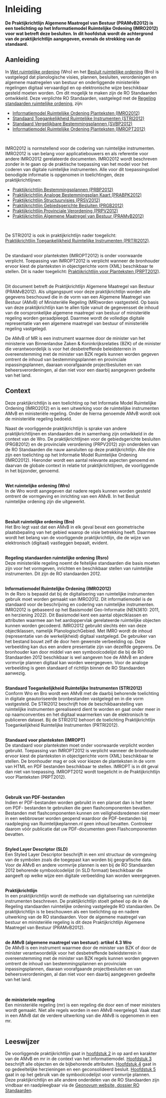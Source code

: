 # Inleiding

**De Praktijkrichtlijn Algemene Maatregel van Bestuur (PRAMvB2012) is een toelichting op het
Informatiemodel Ruimtelijke Ordening (IMRO2012) voor wat betreft deze besluiten. In dit
hoofdstuk wordt de achtergrond van de praktijkrichtlijn aangegeven, evenals de
strekking van de standaard.**

## Aanleiding

In <a href='http://wetten.overheid.nl/BWBR0020449' target='_blank'>Wet ruimtelijke ordening</a> (Wro) en het <a href='http://wetten.overheid.nl/BWBR0023798' target='_blank'>Besluit ruimtelijke ordening</a> (Bro)
is vastgelegd dat planologische visies, plannen, besluiten, verordeningen en
algemene maatregelen van bestuur en onderliggende ministeriële regelingen
digitaal vervaardigd en op elektronische wijze beschikbaar gesteld moeten
worden. Om dit mogelijk te maken zijn de RO Standaarden ontwikkeld. Deze verplichte RO Standaarden, vastgelegd met de <a href='http://wetten.overheid.nl/BWBR0031829' target='_blank'>Regeling
standaarden ruimtelijke ordening</a>, zijn:  

<ul><li><a href='https://docs.geostandaarden.nl/ro/imro' target='_blank'> Informatiemodel Ruimtelijke Ordening Planteksten (IMRO2012)</a></li> 
<li><a href='https://docs.geostandaarden.nl/ro/stri' target='_blank'>Standaard Toegankelijkheid Ruimtelijke Instrumenten (STRI2012)</a></li> 
<li><a href='https://docs.geostandaarden.nl/ro/svbp' target='_blank'>Standaard Vergelijkbare Bestemmingsplannen (SVBP2012)</a></li>
<li><a href='https://docs.geostandaarden.nl/ro/imropt' target='_blank'> Informatiemodel Ruimtelijke Ordening Planteksten (IMROPT2012)</a></li>
</ul>
<br/>

IMRO2012 is normstellend voor de codering van ruimtelijke instrumenten. IMRO2012
is van belang voor applicatiebouwers en als referentie voor andere IMRO2012
gerelateerde documenten. IMRO2012 wordt beschreven zonder in te gaan op de
praktische toepassing van het model voor het coderen van digitale ruimtelijke
instrumenten. Alle voor dit toepassingsdoel benodigde informatie is opgenomen in
toelichtingen, deze praktijkrichtlijnen:  

<ul><li><a href='https://docs.geostandaarden.nl/ro/bp2012/' target='_blank'>Praktijkrichtlijn Bestemmingsplannen (PRBP2012)</a></li>
<li><a href='https://docs.geostandaarden.nl/ro/abpk2012/' target='_blank'>Praktijkrichtlijn Analoge Bestemmingsplan Kaart (PRABPK2012)</a></li>
<li><a href='https://docs.geostandaarden.nl/ro/sv2012/' target='_blank'>Praktijkrichtlijn Structuurvisies (PRSV2012)</a></li>
<li><a href='https://docs.geostandaarden.nl/ro/gb2012/' target='_blank'>Praktijkrichtlijn Gebiedsgerichte Besluiten (PRGB2012)</a></li>
<li><a href='https://docs.geostandaarden.nl/ro/pv2012/' target='_blank'>Praktijkrichtlijn Provinciale Verordening (PRPV2012)</a></li>
<li><a href='https://docs.geostandaarden.nl/ro/amvb2012/' target='_blank'>Praktijkrichtlijn Algemene Maatregel van Bestuur (PRAMvB2012)</a></li>
</ul><br/>

De STRI2012 is ook in praktijkrichtlijn nader toegelicht:<br/>
<a href='https://docs.geostandaarden.nl/ro/tri2012' target='_blank'>Praktijkrichtlijn Toegankelijkheid Ruimtelijke Instrumenten (PRTRI2012)</a>.
<br/><br/>

De standaard voor planteksten (IMROPT2012) is onder voorwaarde verplicht.
Toepassing van IMROPT2012 is verplicht wanneer de bronhouder ervoor kiest de
planteksten in objectgerichte vorm (XML) beschikbaar te stellen. Dit is nader toegelicht: 
<a href='https://docs.geostandaarden.nl/ro/pt2012/' target='_blank'>Praktijkrichtlijn voor Planteksten (PRPT2012)</a>.
<br/><br/>

Dit document betreft de Praktijkrichtlijn Algemene Maatregel van
Bestuur (PRAMvB2012). Als uitgangspunt voor deze praktijkrichtlijn worden alle
gegevens beschouwd die in de vorm van een Algemene Maatregel van
Bestuur (AMvB) of Ministeriële Regeling (MR)worden vastgesteld. Op basis van deze
praktijkrichtlijn kan te allen tijde vanuit de gegevensset de inhoud van de
oorspronkelijke algemene maatregel van bestuur of ministeriële regeling worden
geraadpleegd. Daarmee wordt de volledige digitale representatie van een algemene
maatregel van bestuur of ministeriële regeling vastgelegd.

De AMvB of MR is een instrument waarmee door de minister van het ministerie van 
Binnenlandse Zaken & Koninkrijksrelaties (BZK) of de minister die verantwoordelijk is 
voor het desbetreffende beleidsterrein in overeenstemming met de minister van BZK regels kunnen worden
gegeven omtrent de inhoud van bestemmingsplannen en provinciale
inpassingsplannen, daaraan voorafgaande projectbesluiten en van
beheersverordeningen, al dan niet voor een daarbij aangegeven gedeelte van het
land.

## Context

Deze praktijkrichtlijn is een toelichting op het Informatie Model Ruimtelijke
Ordening (IMRO2012) en is een uitwerking voor de ruimtelijke instrumenten AMvB
en ministeriële regeling. Onder de hierna genoemde AMvB wordt ook de
ministeriële regeling bedoeld.

Naast de voorliggende praktijkrichtlijn is sprake van andere praktijkrichtlijnen
en standaarden die in samenhang zijn ontwikkeld in de context van de Wro. De
praktijkrichtlijnen voor de gebiedsgerichte besluiten (PRGB2012) en de
provinciale verordening (PRPV2012) zijn onderdelen van de RO Standaarden die
nauw aansluiten op deze praktijkrichtlijn. Alle drie zijn een toelichting op het
Informatie Model Ruimtelijke Ordening (IMRO2012).
Hieronder wordt een aantal relevante aspecten genoemd en daarvan de globale
context in relatie tot praktijkrichtlijnen, de voorliggende in het bijzonder,
genoemd.
<br/><br/>

**Wet ruimtelijke ordening (Wro)**  
In de Wro wordt aangegeven dat nadere regels kunnen worden gesteld omtrent de
vormgeving en inrichting van een AMvB. In het Besluit ruimtelijke ordening zijn
die uitgewerkt.  
<br/><br/>

**Besluit ruimtelijke ordening (Bro)**  
Het Bro legt vast dat een AMvB in elk geval bevat een geometrische
plaatsbepaling van het gebied waarop de visie betrekking heeft. Daarmee wordt
het belang van de voorliggende praktijkrichtlijn, die de wijze van elektronisch
(digitaal) vastleggen bepaalt, evident.
<br/><br/>

**Regeling standaarden ruimtelijke ordening (Rsro)**  
Deze ministeriële regeling noemt de feitelijke standaarden die basis moeten zijn
voor het vormgeven, inrichten en beschikbaar stellen van ruimtelijke
instrumenten. Dit zijn de RO standaarden 2012. 
<br/><br/>

**Informatiemodel Ruimtelijke Ordening (IMRO2012)**  
In de Rsro is bepaald dat bij de digitalisering van ruimtelijke instrumenten
gebruik moet worden gemaakt van IMRO2012. Dit informatiemodel is de standaard
voor de beschrijving en codering van ruimtelijke instrumenten. IMRO2012 is
gebaseerd op het Basismodel Geo-Informatie (NEN3610: 2011, en herziening 2022). Dit Basismodel
kent een aantal objectklassen en attributen waarmee aan het aardoppervlak
gerelateerde ruimtelijke objecten kunnen worden gecodeerd. IMRO2012 gebruikt
slechts één van deze objectklassen, namelijk PlanologischGebied.
Met IMRO wordt de inhoud (representatie van de werkelijkheid) digitaal
vastgelegd. De gebruiker van het bestand bouwt zelf de door hem gewenste
verbeelding op. Deze verbeelding kan dus een andere presentatie zijn van
dezelfde gegevens. De bronhouder kan door middel van een symboolcodelijst die
bij de RO Standaarden 2012 beschikbaar is wel aangeven hoe de AMvB en andere
vormvrije plannen digitaal kan worden weergegeven. Voor de analoge verbeelding
is geen standaard of richtlijn binnen de RO Standaarden aanwezig. 
<br/><br/>

**Standaard Toegankelijkheid Ruimtelijke Instrumenten (STRI2012)**  
Conform Wro en Bro wordt een AMvB met de daarbij behorende toelichting in
digitale geautoriseerde bronbestanden vastgelegd en in die vorm vastgesteld. De
STRI2012 beschrijft hoe de beschikbaarstelling van ruimtelijke instrumenten
gerealiseerd dient te worden en gaat onder meer in op naamconventies en het
digitaal waarmerken van de elektronisch te publiceren dataset. Bij de STRI2012
behoort de toelichting Praktijkrichtlijn Toegankelijkheid Ruimtelijke
Instrumenten (PRTRI2012).
<br/><br/>

**Standaard voor planteksten (IMROPT)**  
De standaard voor planteksten moet onder voorwaarde verplicht worden gebruikt.
Toepassing van IMROPT2012 is verplicht wanneer de bronhouder ervoor kiest de
planteksten in objectgerichte vorm (XML) beschikbaar te stellen. De bronhouder
mag er ook voor kiezen de planteksten in de vorm van HTML en PDF bestanden
beschikbaar te stellen. IMROPT is in dit geval dan niet van toepassing.
IMROPT2012 wordt toegelicht in de Praktijkrichtlijn voor Planteksten (PRPT2012).  
<br/><br/>

**Gebruik van PDF-bestanden**  
Indien er PDF-bestanden worden gebruikt in een planset dan is het beter om PDF-
bestanden te gebruiken die geen flashcomponenten bevatten. Bestanden met
flashcomponenten kunnen om veiligheidsredenen niet meer in een webbrowser worden
geopend waardoor de PDF-bestanden bij raadpleging van Ruimtelijkeplannen.nl geen
inhoud bevatten.
Controleer daarom vóór publicatie dat uw PDF-documenten geen Flashcomponenten
bevatten. 
<br/><br/>

**Styled Layer Descriptor (SLD)**  
Een Styled Layer Descriptor beschrijft in een xml structuur de vormgeving van de
symbolen zoals die toegepast kan worden bij geografische data. Voor de AMvB en
andere vormvrije plannen is een bij de RO Standaarden 2012 behorende
symboolcodelijst (in SLD formaat) beschikbaar die aangeeft op welke wijze een
digitale verbeelding kan worden weergegeven. 
<br/><br/>
 
**Praktijkrichtlijn**  
In een praktijkrichtlijn wordt de methode van digitalisering van ruimtelijke
instrumenten beschreven. De praktijkrichtlijn stoelt geheel op de in de Regeling
standaarden ruimtelijke ordening vastgelegde RO standaarden. De
praktijkrichtlijn is te beschouwen als een toelichting op en nadere uitwerking
van de RO standaarden. Voor de algemene maatregel van bestuur en ministeriële
regeling is dit deze Praktijkrichtlijn Algemene Maatregel van Bestuur
(PRAMvB2012). 
<br/><br/>

**de AMvB (algemene maatregel van bestuur): artikel 4.3 Wro**  
De AMvB is een instrument waarmee door de minister van BZK of door de minister
verantwoordelijk voor het desbetreffende beleidsterrein in overeenstemming met
de minister van BZK regels kunnen worden gegeven omtrent de inhoud van
bestemmingsplannen en provinciale inpassingsplannen, daaraan voorafgaande
projectbesluiten en van beheersverordeningen, al dan niet voor een daarbij
aangegeven gedeelte van het land.  
<br/><br/>

**de ministeriele regeling**  
Een ministeriële regeling (mr) is een regeling die door een of meer ministers
wordt gemaakt. Niet alle regels worden in een AMvB neergelegd. Vaak staat in een
AMvB dat de verdere uitwerking van die AMvB is opgenomen in een mr.
<br/><br/>

## Leeswijzer  
De voorliggende praktijkrichtlijn gaat in [hoofdstuk 2](#H02) in op aard en karakter van
de AMvB en mr in de context van het informatiemodel. [Hoofdstuk 3](#H03) beschrijft alle
objecten en de bijbehorende attributen. [Hoofdstuk 4](#H04) gaat in op gedeeltelijke
herzieningen en een geconsolideerd besluit. [Hoofdstuk 5](#H05) gaat in op het gebruik
van de symboolcodelijst voor vormvrije plannen.
Deze praktijkrichtlijn en alle andere onderdelen van de RO Standaarden zijn vindbaar en raadpleegbaar via de <a href='https://www.geonovum.nl/geo-standaarden/ro-standaarden-ruimtelijke-ordening' target='_blank'>Geonovum website, dossier RO Standaarden</a>. 
